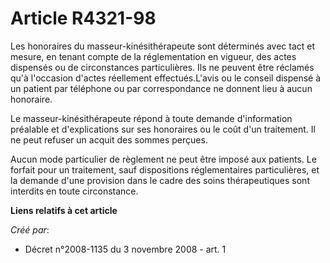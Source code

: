 # Article R4321-98

Les honoraires du masseur-kinésithérapeute sont déterminés avec tact et mesure, en tenant compte de la réglementation en
vigueur, des actes dispensés ou de circonstances particulières. Ils ne peuvent être réclamés qu'à l'occasion d'actes
réellement effectués.L'avis ou le conseil dispensé à un patient par téléphone ou par correspondance ne donnent lieu à aucun
honoraire. 

Le masseur-kinésithérapeute répond à toute demande d'information préalable et d'explications sur ses honoraires ou le coût
d'un traitement. Il ne peut refuser un acquit des sommes perçues. 

Aucun mode particulier de règlement ne peut être imposé aux patients. Le forfait pour un traitement, sauf dispositions
réglementaires particulières, et la demande d'une provision dans le cadre des soins thérapeutiques sont interdits en toute
circonstance.

**Liens relatifs à cet article**

_Créé par_:

  - Décret n°2008-1135 du 3 novembre 2008 - art. 1
